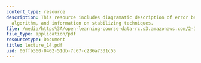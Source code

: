 ```yaml
---
content_type: resource
description: This resource includes diagramatic description of error back propagation
  algorithm, and information on stabilizing techniques.
file: /media/https%3A/open-learning-course-data-rc.s3.amazonaws.com/2-160-identification-estimation-and-learning-spring-2006/06ffb360046251db7c67c236a7331c55_lecture_14.pdf
file_type: application/pdf
resourcetype: Document
title: lecture_14.pdf
uid: 06ffb360-0462-51db-7c67-c236a7331c55
---
```

